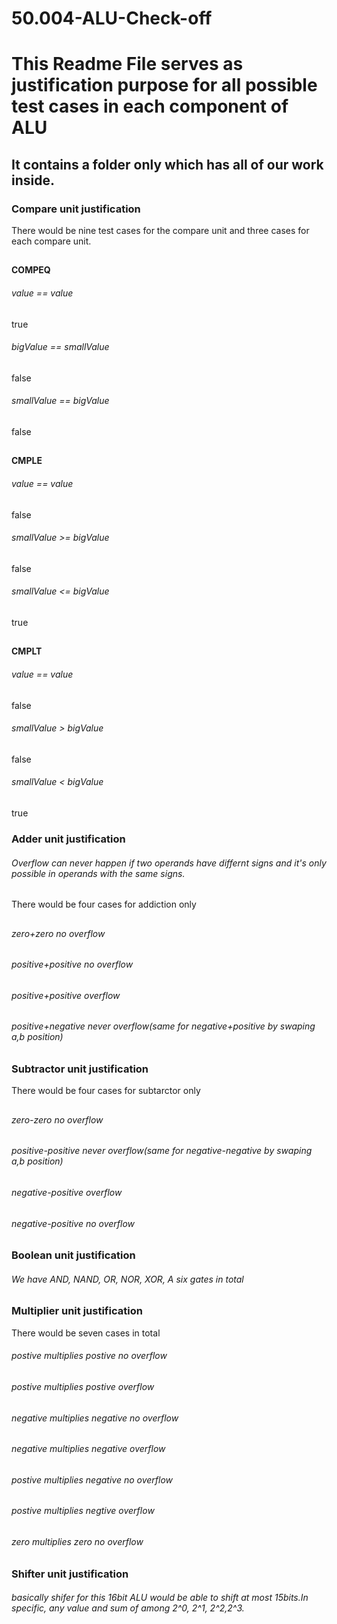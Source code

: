 # 50.004-ALU-Check-off
# This Readme File serves as justification purpose for all possible test cases in each component of ALU
## It contains a folder only which has all of our work inside.
### Compare unit justification
There would be nine test cases for the compare unit and three cases for each compare unit. 
##
**COMPEQ**
###### *value == value* 
true
###### *bigValue == smallValue* 
false
###### *smallValue == bigValue* 
false
##
**CMPLE**
###### *value == value* 
false
###### *smallValue >= bigValue* 
false
###### *smallValue <= bigValue* 
true
##
**CMPLT**
###### *value == value* 
false
###### *smallValue > bigValue* 
false
###### *smallValue < bigValue* 
true

### Adder unit justification
###### Overflow can never happen if two operands have differnt signs and it's only possible in operands with the same signs.
There would be four cases for addiction only
##
###### *zero+zero no overflow* 
###### *positive+positive no overflow* 
###### *positive+positive overflow* 
###### *positive+negative never overflow(same for negative+positive by swaping a,b position)* 


### Subtractor unit justification

There would be four cases for subtarctor only
##
###### *zero-zero no overflow* 
###### *positive-positive never overflow(same for negative-negative by swaping a,b position)* 
###### *negative-positive overflow* 
###### *negative-positive no overflow* 


### Boolean unit justification
###### We have AND, NAND, OR, NOR, XOR, A six gates in total

### Multiplier unit justification
There would be seven cases in total
###### *postive multiplies postive no overflow*
###### *postive multiplies postive  overflow*
###### *negative multiplies negative no overflow*
###### *negative multiplies negative overflow*
###### *postive multiplies negative no overflow*
###### *postive multiplies negtive overflow*
###### *zero multiplies zero no overflow*

### Shifter unit justification
###### basically shifer for this 16bit ALU would be able to shift at most 15bits.In specific, any value and sum of among 2^0, 2^1, 2^2,2^3.
